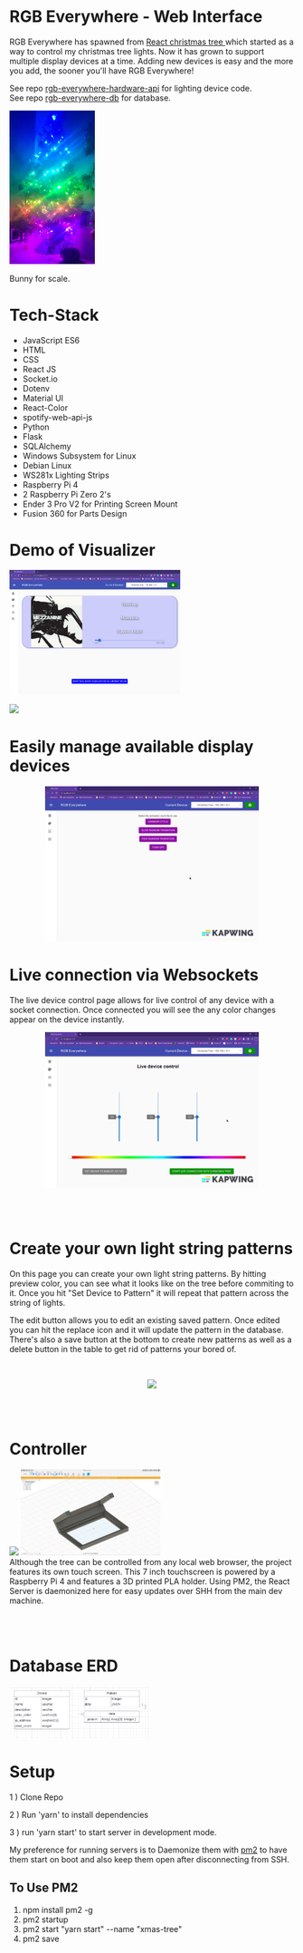 # RGB Everywhere - Web Interface

RGB Everywhere has spawned from <a href="https://github.com/sagacious-solutions/react-christmas-tree">React christmas tree </a> which started as a way to control my christmas tree lights. Now it has grown to support multiple display devices at a time. Adding new devices is easy and the more you add, the sooner you'll have RGB Everywhere!

See repo <a href="https://github.com/sagacious-solutions/rgb-everywhere-hardware-api">rgb-everywhere-hardware-api</a> for lighting device code.<br>
See repo <a href="https://github.com/sagacious-solutions/rgb-everywhere-db">rgb-everywhere-db</a> for database.

<img src="./docs/holiday_spirit_tree.jpg" width="30%" />

Bunny for scale.

# Tech-Stack
 - JavaScript ES6
 - HTML
 - CSS
 - React JS
 - Socket.io
 - Dotenv
 - Material UI
 - React-Color
 - spotify-web-api-js 
 - Python
 - Flask
 - SQLAlchemy
 - Windows Subsystem for Linux
 - Debian Linux
 - WS281x Lighting Strips
 - Raspberry Pi 4
 - 2 Raspberry Pi Zero 2's
 - Ender 3 Pro V2 for Printing Screen Mount
 - Fusion 360 for Parts Design

# Demo of Visualizer

<img  src="./docs/visualizer_screenshot.png" width="60%" />

[<img src="https://i.ytimg.com/vi/9jklt9LoFyM/maxresdefault.jpg" width="75%">](https://www.youtube.com/shorts/9jklt9LoFyM "Click for Spotify Visualizer Demo")

# Easily manage available display devices
<p align="center">
    <img  src="./docs/delete_add_device_demo.gif" width="75%" />
</p>

# Live connection via Websockets
The live device control page allows for live control of any device with a socket connection. Once connected you will see the any color changes appear on the device instantly.

<p align="center">
    <img  src="./docs/socket_slider_demo.gif" width="75%" />
</p>

<br>
<br>

# Create your own light string patterns
On this page you can create your own light string patterns. By hitting preview color, you can see what it looks like on the tree before commiting to it. Once you hit "Set Device to Pattern" it will repeat that pattern across the string of lights.

The edit button allows you to edit an existing saved pattern. Once edited you can hit the replace icon and it will update the pattern in the database. There's also a save button at the bottom to create new patterns as well as a delete button in the table to get rid of patterns your bored of.

<br>
<p align="center">
    <img  src="./docs/pattern_demo.gif" width="75%" />
</p>
<br>
<br>

# Controller
<div>
<img src="./docs/shelf_controller.jpg" width="49%" />
<img src="./docs/screenmount-cad.png" width="49%" />
</div>
Although the tree can be controlled from any local web browser, the project features its own touch screen. This 7 inch touchscreen is powered by a Raspberry Pi 4 and features a 3D printed PLA holder. Using PM2, the React Server is daemonized here for easy updates over SHH from the main dev machine.
<br>
<br>
<br>
<br>

# Database ERD
<img src="./docs/db_erd.png" width="49%" />

# Setup

1 ) Clone Repo

2 ) Run 'yarn' to install dependencies

3 ) run 'yarn start' to start server in development mode.

My preference for running servers is to Daemonize them with <a href="https://pm2.keymetrics.io/">pm2</a> to have them start on boot and also keep them open after disconnecting from SSH.

## To Use PM2

1) npm install pm2 -g
2) pm2 startup
3) pm2 start "yarn start" --name "xmas-tree"
4) pm2 save

